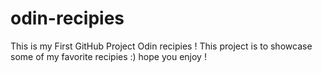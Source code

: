 # odin-recipies
This is my First GitHub Project
Odin recipies !
This project is to showcase some of my favorite recipies :)
hope you enjoy !
